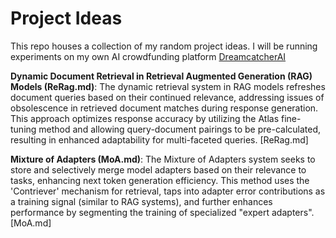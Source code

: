 # Project Ideas
 This repo houses a collection of my random project ideas. I will be running experiments on my own AI crowdfunding platform [DreamcatcherAI](https://www.dreamcatcherai.org)

**Dynamic Document Retrieval in Retrieval Augmented Generation (RAG) Models (ReRag.md)**:
The dynamic retrieval system in RAG models refreshes document queries based on their continued relevance, addressing issues of obsolescence in retrieved document matches during response generation. This approach optimizes response accuracy by utilizing the Atlas fine-tuning method and allowing query-document pairings to be pre-calculated, resulting in enhanced adaptability for multi-faceted queries. [ReRag.md]

**Mixture of Adapters (MoA.md)**:
The Mixture of Adapters system seeks to store and selectively merge model adapters based on their relevance to tasks, enhancing next token generation efficiency. This method uses the 'Contriever' mechanism for retrieval, taps into adapter error contributions as a training signal (similar to RAG systems), and further enhances performance by segmenting the training of specialized "expert adapters". [MoA.md]
